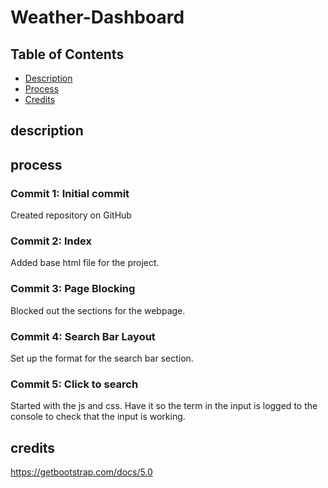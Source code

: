 # Weather-Dashboard


## Table of Contents

* [Description](#description)
* [Process](#process)
* [Credits](#credits)

## description 

## process

### Commit 1: Initial commit
Created repository on GitHub

### Commit 2: Index
Added base html file for the project. 

### Commit 3: Page Blocking
Blocked out the sections for the webpage. 

### Commit 4: Search Bar Layout
Set up the format for the search bar section.

### Commit 5: Click to search
Started with the js and css. Have it so the term in the input is logged to the console to check that the input is working.

## credits
https://getbootstrap.com/docs/5.0